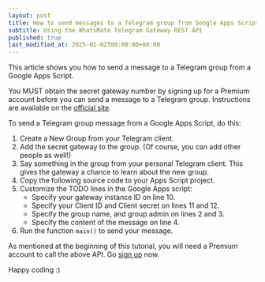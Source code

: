 ```yaml
---
layout: post
title: How to send messages to a Telegram group from Google Apps Script
subtitle: Using the WhatsMate Telegram Gateway REST API
published: true
last_modified_at: 2025-01-02T00:00:00+08:00
---
```


This article shows you how to send a message to a Telegram group from a Google Apps Script.

You MUST obtain the secret gateway number by signing up for a Premium account before you can send a message to a Telegram group. Instructions are available on the [official site](https://www.whatsmate.net/telegram-gateway-subscribe.html).


To send a Telegram group message from a Google Apps Script, do this:

1. Create a New Group from your Telegram client.
2. Add the secret gateway to the group. (Of course, you can add other people as well!)
3. Say something in the group from your personal Telegram client. This gives the gateway a chance to learn about the new group.
4. Copy the following source code to your Apps Script project.  <script src="https://gist.github.com/whatsmate/7555d8435a0d769fd01b3acefdf6ce47.js"></script>
5. Customize the TODO lines in the Google Apps script:
   * Specify your gateway instance ID on line 10.
   * Specify your Client ID and Client secret on lines 11 and 12.
   * Specify the group name, and group admin on lines 2 and 3.
   * Specify the content of the message on line 4.
6. Run the function `main()` to send your message.


As mentioned at the beginning of this tutorial, you will need a Premium account to call the above API. Go [sign up](https://www.whatsmate.net/telegram-gateway-subscribe.html) now.


Happy coding :) 


<br>
<script async src="//pagead2.googlesyndication.com/pagead/js/adsbygoogle.js"></script>
<ins class="adsbygoogle"
     style="display:inline-block;width:728px;height:90px"
     data-ad-client="ca-pub-7383487179928477"
     data-ad-slot="6959057004"></ins>
<script>
(adsbygoogle = window.adsbygoogle || []).push({});
</script>
<br>

